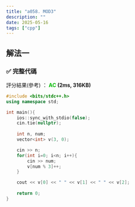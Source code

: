 ```yaml
---
title: "a058. MOD3"
description: ""
date: 2025-05-16
tags: ["cpp"]
--- 
```


## 解法一

### ✅ 完整代碼

評分結果(參考) ： **<font color="#00bb00">AC</font> (2ms, 316KB)**

```cpp
#include <bits/stdc++.h>
using namespace std;

int main(){
    ios::sync_with_stdio(false);
    cin.tie(nullptr);
    
    int n, num;
    vector<int> v(3, 0);

    cin >> n;
    for(int i=0; i<n; i++){
        cin >> num;
        v[num % 3]++;
    }

    cout << v[0] << " " << v[1] << " " << v[2];
         
    return 0;
}
```
